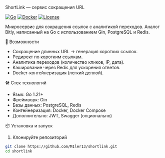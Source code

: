  ShortLink — сервис сокращения URL

[![Go](https://img.shields.io/badge/Go-1.21+-blue?logo=go)](https://golang.org/)
[![Docker](https://img.shields.io/badge/Docker-24.0+-blue?logo=docker)](https://docker.com)
[![License](https://img.shields.io/badge/License-MIT-green)](LICENSE)

Микросервис для сокращения ссылок с аналитикой переходов. Аналог Bitly, написанный на Go с использованием Gin, PostgreSQL и Redis.

 🚀 Возможности
- Сокращение длинных URL → генерация коротких ссылок.
- Редирект по коротким ссылкам.
- Аналитика переходов (количество кликов, IP, дата).
- Кэширование через Redis для ускорения ответов.
- Docker-контейнеризация (легкий деплой).

 🛠 Стек технологий
- Язык: Go 1.21+
- Фреймворк: Gin
- Базы данных: PostgreSQL, Redis
- Контейнеризация: Docker, Docker Compose
- Дополнительно: JWT, Swagger (опционально)

 📦 Установка и запуск

 1. Клонируйте репозиторий
```bash
git clone https://github.com/M1ler13/shortlink.git
cd shortlink
